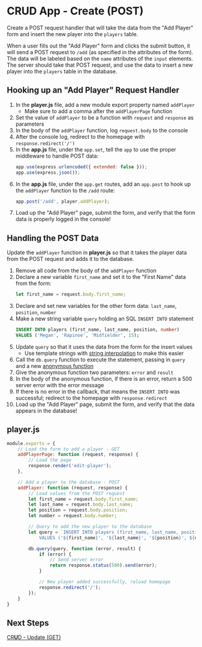 # **C**RUD App - Create (POST)
Create a POST request handler that will take the data from the "Add Player" form and insert the new player into the `players` table. 

When a user fills out the "Add Player" form and clicks the submit button, it will send a POST request to `/add` (as specified in the attributes of the form). The data will be labeled based on the `name` attributes of the `input` elements. The server should take that POST request, and use the data to insert a new player into the `players` table in the database.

## Hooking up an "Add Player" Request Handler
1. In the **player.js** file, add a new module export property named `addPlayer`
    - Make sure to add a comma after the `addPlayerPage` function
1. Set the value of `addPlayer` to be a function with `request` and `response` as parameters
1. In the body of the `addPlayer` function, log `request.body` to the console
1. After the console log, redirect to the homepage with `response.redirect('/')`
1. In the **app.js** file, under the `app.set`, tell the `app` to use the proper middleware to handle POST data:
    ```js
    app.use(express.urlencoded({ extended: false }));
    app.use(express.json());
    ```
1. In the **app.js** file, under the `app.get` routes, add an `app.post` to hook up the `addPlayer` function to the `/add` route:
    ```js
    app.post('/add', player.addPlayer);
    ```
1. Load up the "Add Player" page, submit the form, and verify that the form data is properly logged in the console!


## Handling the POST Data
Update the `addPlayer` function in **player.js** so that it takes the player data from the POST request and adds it to the database.

1. Remove all code from the body of the `addPlayer` function
1. Declare a new variable `first_name` and set it to the "First Name" data from the form:
    ```js
    let first_name = request.body.first_name;
    ```
1. Declare and set new variables for the other form data: `last_name`, `position`, `number`
1. Make a new string variable `query` holding an SQL `INSERT INTO` statement
    ```sql
    INSERT INTO players (first_name, last_name, position, number)
    VALUES ('Megan', 'Rapinoe', 'Midfielder', 15);
    ```
1. Update `query` so that it uses the data from the form for the insert values
    - Use template strings with [string interpolation](https://developer.mozilla.org/en-US/docs/Web/JavaScript/Reference/Template_literals#Expression_interpolation) to make this easier
1. Call the `db.query` function to execute the statement, passing in `query` and a new [anonymous function](https://en.wikibooks.org/wiki/JavaScript/Anonymous_functions)
1. Give the anonymous function two parameters: `error` and `result`
1. In the body of the anonymous function, if there is an error, return a 500 server error with the error message
1. If there is no error in the callback, that means the `INSERT INTO` was successful; redirect to the homepage with `response.redirect`
1. Load up the "Add Player" page, submit the form, and verify that the data appears in the database!

## **player.js**
```js
module.exports = {
    // Load the form to add a player - GET
    addPlayerPage: function (request, response) {
        // Load the page
        response.render('edit-player');
    },

    // Add a player to the database - POST
    addPlayer: function (request, response) {
        // Load values from the POST request
        let first_name = request.body.first_name;
        let last_name = request.body.last_name;
        let position = request.body.position;
        let number = request.body.number;

        // Query to add the new player to the database
        let query = `INSERT INTO players (first_name, last_name, position, number)
            VALUES ('${first_name}', '${last_name}', '${position}', ${number});`;

        db.query(query, function (error, result) {
            if (error) {
                // Send server error
                return response.status(500).send(error);
            }

            // New player added successfully, reload homepage
            response.redirect('/');
        });
    }
}
```

## Next Steps
[CR**U**D - Update (GET)](CrudAppUpdateGet.md)